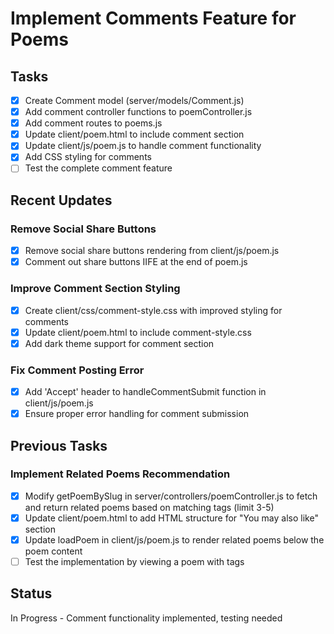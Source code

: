 # Implement Comments Feature for Poems

## Tasks
- [x] Create Comment model (server/models/Comment.js)
- [x] Add comment controller functions to poemController.js
- [x] Add comment routes to poems.js
- [x] Update client/poem.html to include comment section
- [x] Update client/js/poem.js to handle comment functionality
- [x] Add CSS styling for comments
- [ ] Test the complete comment feature

## Recent Updates
### Remove Social Share Buttons
- [x] Remove social share buttons rendering from client/js/poem.js
- [x] Comment out share buttons IIFE at the end of poem.js

### Improve Comment Section Styling
- [x] Create client/css/comment-style.css with improved styling for comments
- [x] Update client/poem.html to include comment-style.css
- [x] Add dark theme support for comment section

### Fix Comment Posting Error
- [x] Add 'Accept' header to handleCommentSubmit function in client/js/poem.js
- [x] Ensure proper error handling for comment submission

## Previous Tasks
### Implement Related Poems Recommendation
- [x] Modify getPoemBySlug in server/controllers/poemController.js to fetch and return related poems based on matching tags (limit 3-5)
- [x] Update client/poem.html to add HTML structure for "You may also like" section
- [x] Update loadPoem in client/js/poem.js to render related poems below the poem content
- [ ] Test the implementation by viewing a poem with tags

## Status
In Progress - Comment functionality implemented, testing needed
